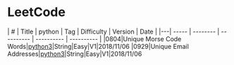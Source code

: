 # LeetCode

| # | Title | python | Tag | Difficulty | Version | Date |
|---| ----- | -------- | ---------- | ---------- | ---------- |
|0804|Unique Morse Code Words|[python3](./String/Unique_Morse_Code_Words.py)|String|Easy|V1|2018/11/06
|0929|Unique Email Addresses|[python3](./String/Unique_Email_Addresses.py)|String|Easy|V1|2018/11/06
